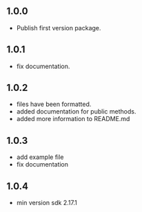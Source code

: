 ## 1.0.0

- Publish first version package.

## 1.0.1

- fix documentation.

## 1.0.2

- files have been formatted.
- added documentation for public methods.
- added more information to README.md

## 1.0.3

- add example file
- fix documentation

## 1.0.4

- min version sdk 2.17.1
